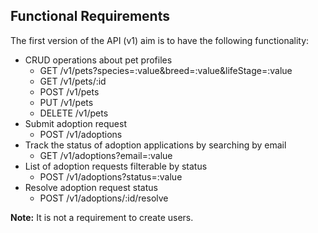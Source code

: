 ## Functional Requirements

The first version of the API (v1) aim is to have the following functionality:
* CRUD operations about pet profiles
    * GET /v1/pets?species=:value&breed=:value&lifeStage=:value
    * GET /v1/pets/:id
    * POST /v1/pets
    * PUT /v1/pets
    * DELETE /v1/pets
* Submit adoption request
    * POST /v1/adoptions
* Track the status of adoption applications by searching by email
    * GET /v1/adoptions?email=:value
* List of adoption requests filterable by status
    * POST /v1/adoptions?status=:value
* Resolve adoption request status
    * POST /v1/adoptions/:id/resolve

**Note:** It is not a requirement to create users.